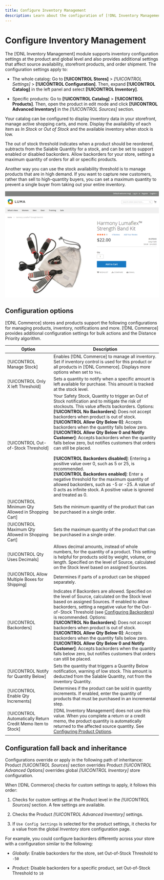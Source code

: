 ```yaml
---
title: Configure Inventory Management
description: Learn about the configuration of [!DNL Inventory Management] options that determine source availability, storefront products, and order shipment.
---
```

# Configure Inventory Management

The [!DNL Inventory Management] module supports inventory configuration settings at the product and global level and also provides additional settings that affect source availability, storefront products, and order shipment. The configuration settings apply to: 

- The whole catalog: Go to **[!UICONTROL Stores]** > _[!UICONTROL Settings]_ > **[!UICONTROL Configuration]**. Then, expand **[!UICONTROL Catalog]** in the left panel and select **[!UICONTROL Inventory]**.

- Specific products: Go to **[!UICONTROL Catalog]** > **[!UICONTROL Products]**. Then, open the product in edit mode and click **[!UICONTROL Advanced Inventory]** in the _[!UICONTROL Sources]_ section.

Your catalog can be configured to display inventory data in your storefront, manage active shopping carts, and more. Display the availability of each item as _In Stock_ or _Out of Stock_ and the available inventory when stock is low.

The out of stock threshold indicates when a product should be reordered, subtracts from the Salable Quantity for a stock, and can be set to support enabled or disabled backorders. Allow backorders for your store, setting a maximum quantity of orders for all or specific products.

Another way you can use the stock availability threshold is to manage products that are in high demand. If you want to capture new customers, rather than sell to high-quantity buyers, you can set a maximum quantity to prevent a single buyer from taking out your entire inventory.

![Example of In Stock, Only 1 Left](assets/storefront-stock-options-1-left.png)

## Configuration options

[!DNL Commerce] stores and products support the following configurations for managing products, inventory, notifications and more. [!DNL Commerce] provides additional configuration settings for bulk actions and the Distance Priority algorithm.

|Option|Description|
|--|--|
| [!UICONTROL Manage Stock] | Enables [!DNL Commerce] to manage all inventory. Set if inventory control is used for this product or all products in [!DNL Commerce]. Displays more options when set to `Yes`. |
| [!UICONTROL Only X left Threshold] | Sets a quantity to notify when a specific amount is left available for purchase. This amount is tracked at the stock level. |
| [!UICONTROL Out-of-Stock Threshold] | Your Safety Stock, Quantity to trigger an Out of Stock notification and to mitigate the risk of stockouts. This value affects backorders. Options:<br />**[!UICONTROL No Backorders]**: Does not accept backorders when product is out of stock.<br />**[!UICONTROL Allow Qty Below 0]**: Accepts backorders when the quantity falls below zero.<br />**[!UICONTROL Allow Qty Below 0 and Notify Customer]**: Accepts backorders when the quantity falls below zero, but notifies customers that orders can still be placed. <br /><br />**[!UICONTROL Backorders disabled]**: Entering a positive value over 0, such as 5 or 25, is recommended. <br/>**[!UICONTROL Backorders enabled]**: Enter a negative threshold for the maximum quantity of allowed backorders, such as -5 or -25. A value of 0 acts as infinite stock. A positive value is ignored and treated as 0.|
| [!UICONTROL Minimum Qty Allowed in Shopping Cart] | Sets the minimum quantity of the product that can be purchased in a single order. |
| [!UICONTROL Maximum Qty Allowed in Shopping Cart] | Sets the maximum quantity of the product that can be purchased in a single order. |
| [!UICONTROL Qty Uses Decimals] | Allows decimal amounts, instead of whole numbers, for the quantity of a product. This setting is helpful for products sold by weight, volume, or length. Specified on the level of Source, calculated on the Stock level based on assigned Sources. |
| [!UICONTROL Allow Multiple Boxes for Shipping] | Determines if parts of a product can be shipped separately. |
| [!UICONTROL Backorders] | Indicates if Backorders are allowed. Specified on the level of Source, calculated on the Stock level based on assigned Sources. If enabled to allow backorders, setting a negative value for the Out-of-Stock Threshold (see [Configuring Backorders](backorders.md)) is recommended. Options:<br />**[!UICONTROL No Backorders]**: Does not accept backorders when product is out of stock.<br />**[!UICONTROL Allow Qty Below 0]**: Accepts backorders when the quantity falls below zero.<br />**[!UICONTROL Allow Qty Below 0 and Notify Customer]**: Accepts backorders when the quantity falls below zero, but notifies customers that orders can still be placed.|
| [!UICONTROL Notify for Quantity Below] | Sets the quantity that triggers a Quantity Below notification, warning of low stock. This amount is deducted from the Salable Quantity, not from the inventory Quantity. |
| [!UICONTROL Enable Qty Increments] | Determines if the product can be sold in quantity increments. If enabled, enter the quantity of products that must be purchased in an incremental step. |
| [!UICONTROL Automatically Return Credit Memo Item to Stock] | [!DNL Inventory Management] does not use this value. When you complete a return or a credit memo, the product quantity is automatically returned to the affected source quantity. See [Configuring Product Options](product-options.md). |

## Configuration fall back and inheritance

Configurations override or apply in the following path of inheritance: Product _[!UICONTROL Sources]_ section overrides Product _[!UICONTROL Advanced Options]_ overrides global _[!UICONTROL Inventory]_ store configuration.

When [!DNL Commerce] checks for custom settings to apply, it follows this order:

1. Checks for custom settings at the Product level in the _[!UICONTROL Sources]_ section. A few settings are available.

1. Checks the Product _[!UICONTROL Advanced Inventory]_ settings.

1. If `Use Config Settings` is selected for the product settings, it checks for a value from the global _Inventory_ store configuration page.

For example, you could configure backorders differently across your store with a configuration similar to the following:

- _Globally:_ Enable backorders for the store, set Out-of-Stock Threshold to `-50`

- _Product:_ Disable backorders for a specific product, set Out-of-Stock Threshold to `10`
